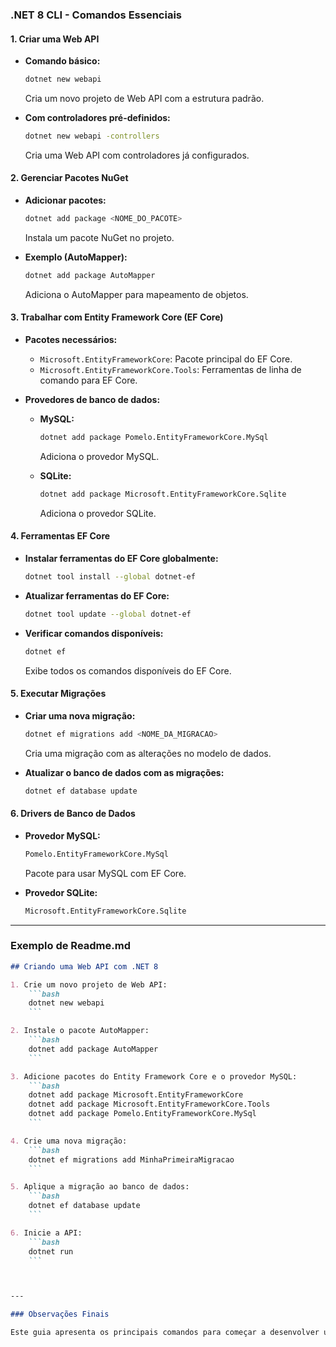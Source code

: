 ### .NET 8 CLI - Comandos Essenciais

#### 1. Criar uma Web API

- **Comando básico:**
  ```bash
  dotnet new webapi
  ```
  Cria um novo projeto de Web API com a estrutura padrão.
  
- **Com controladores pré-definidos:**
  ```bash
  dotnet new webapi -controllers
  ```
  Cria uma Web API com controladores já configurados.

#### 2. Gerenciar Pacotes NuGet

- **Adicionar pacotes:**
  ```bash
  dotnet add package <NOME_DO_PACOTE>
  ```
  Instala um pacote NuGet no projeto.

- **Exemplo (AutoMapper):**
  ```bash
  dotnet add package AutoMapper
  ```
  Adiciona o AutoMapper para mapeamento de objetos.

#### 3. Trabalhar com Entity Framework Core (EF Core)

- **Pacotes necessários:**
  - `Microsoft.EntityFrameworkCore`: Pacote principal do EF Core.
  - `Microsoft.EntityFrameworkCore.Tools`: Ferramentas de linha de comando para EF Core.

- **Provedores de banco de dados:**
  - **MySQL:**
    ```bash
    dotnet add package Pomelo.EntityFrameworkCore.MySql
    ```
    Adiciona o provedor MySQL.
  
  - **SQLite:**
    ```bash
    dotnet add package Microsoft.EntityFrameworkCore.Sqlite
    ```
    Adiciona o provedor SQLite.

#### 4. Ferramentas EF Core

- **Instalar ferramentas do EF Core globalmente:**
  ```bash
  dotnet tool install --global dotnet-ef
  ```
  
- **Atualizar ferramentas do EF Core:**
  ```bash
  dotnet tool update --global dotnet-ef
  ```

- **Verificar comandos disponíveis:**
  ```bash
  dotnet ef
  ```
  Exibe todos os comandos disponíveis do EF Core.

#### 5. Executar Migrações

- **Criar uma nova migração:**
  ```bash
  dotnet ef migrations add <NOME_DA_MIGRACAO>
  ```
  Cria uma migração com as alterações no modelo de dados.

- **Atualizar o banco de dados com as migrações:**
  ```bash
  dotnet ef database update
  ```

#### 6. Drivers de Banco de Dados

- **Provedor MySQL:**
  ```bash
  Pomelo.EntityFrameworkCore.MySql
  ```
  Pacote para usar MySQL com EF Core.

- **Provedor SQLite:**
  ```bash
  Microsoft.EntityFrameworkCore.Sqlite
  ```

---

### Exemplo de Readme.md

```markdown
## Criando uma Web API com .NET 8

1. Crie um novo projeto de Web API:
    ```bash
    dotnet new webapi
    ```

2. Instale o pacote AutoMapper:
    ```bash
    dotnet add package AutoMapper
    ```

3. Adicione pacotes do Entity Framework Core e o provedor MySQL:
    ```bash
    dotnet add package Microsoft.EntityFrameworkCore
    dotnet add package Microsoft.EntityFrameworkCore.Tools
    dotnet add package Pomelo.EntityFrameworkCore.MySql
    ```

4. Crie uma nova migração:
    ```bash
    dotnet ef migrations add MinhaPrimeiraMigracao
    ```

5. Aplique a migração ao banco de dados:
    ```bash
    dotnet ef database update
    ```

6. Inicie a API:
    ```bash
    dotnet run
    ```



---

### Observações Finais

Este guia apresenta os principais comandos para começar a desenvolver uma Web API com .NET 8 e gerenciar o EF Core com diferentes provedores de banco de dados. Para mais detalhes, consulte a documentação oficial do .NET CLI e EF Core.